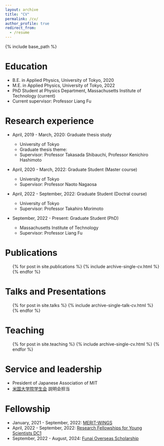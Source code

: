 ```yaml
---
layout: archive
title: "CV"
permalink: /cv/
author_profile: true
redirect_from:
  - /resume
---
```


{% include base_path %}

Education
======
* B.E. in Applied Physics, University of Tokyo, 2020
* M.E. in Applied Physics, University of Tokyo, 2022
* PhD Student at Physics Department, Massachusetts Institute of Technology (current)
* Current supervisor: Professor Liang Fu

Research experience
======
* April, 2019 - March, 2020: Graduate thesis study
  * University of Tokyo
  * Graduate thesis theme: 
  * Supervisor: Professor Takasada Shibauchi, Professor Kenichiro Hashimoto

* April, 2020 - March, 2022: Graduate Student (Master course)
  * University of Tokyo
  * Supervisor: Professor Naoto Nagaosa

* April, 2022 - September, 2022: Graduate Student (Doctral course)
  * University of Tokyo
  * Supervisor: Professor Takahiro Morimoto

* September, 2022 - Present: Graduate Student (PhD)
  * Massachusetts Institute of Technology
  * Supervisor: Professor Liang Fu
  
Publications
======
  <ul>{% for post in site.publications %}
    {% include archive-single-cv.html %}
  {% endfor %}</ul>
  
Talks and Presentations
======
  <ul>{% for post in site.talks %}
    {% include archive-single-talk-cv.html %}
  {% endfor %}</ul>
  
Teaching
======
  <ul>{% for post in site.teaching %}
    {% include archive-single-cv.html %}
  {% endfor %}</ul>
  
Service and leadership
======
* President of Japanese Association of MIT
* [米国大学院学生会](https://gakuiryugaku.net/) 説明会担当

Fellowship
======
* January, 2021 - September, 2022: [MERIT-WINGS](https://www.merit.t.u-tokyo.ac.jp/merit/)
* April, 2022 - September, 2022: [Research Fellowships for Young Scientists DC1](https://www.jsps.go.jp/english/e-pd/)
* September, 2022 - August, 2024: [Funai Overseas Scholarship](https://funaifoundation.jp/)